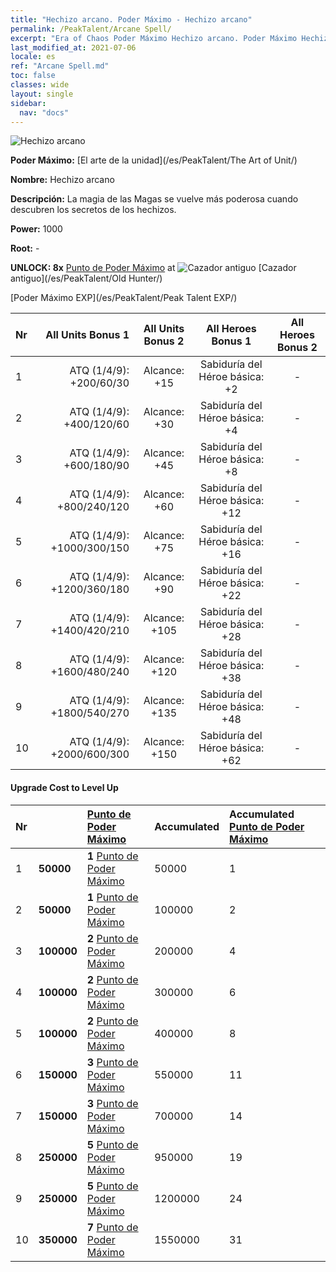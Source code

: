 ```yaml
---
title: "Hechizo arcano. Poder Máximo - Hechizo arcano"
permalink: /PeakTalent/Arcane Spell/
excerpt: "Era of Chaos Poder Máximo Hechizo arcano. Poder Máximo Hechizo arcano. Hechizo arcano"
last_modified_at: 2021-07-06
locale: es
ref: "Arcane Spell.md"
toc: false
classes: wide
layout: single
sidebar:
  nav: "docs"
---
```


  ![Hechizo arcano](/images/pt/talent_2011.png)

  **Poder Máximo:** [El arte de la unidad](/es/PeakTalent/The Art of Unit/)

  **Nombre:** Hechizo arcano

  **Descripción:** La magia de las Magas se vuelve más poderosa cuando descubren los secretos de los hechizos.

  **Power:** 1000

  **Root:** -

  **UNLOCK: 8x** [Punto de Poder Máximo](/ItemsES/con_934/) at ![Cazador antiguo](/images/pt/talent_2010.png) [Cazador antiguo](/es/PeakTalent/Old Hunter/)

  [Poder Máximo EXP](/es/PeakTalent/Peak Talent EXP/)

  | Nr | All Units Bonus 1 | All Units Bonus 2 | All Heroes Bonus 1 | All Heroes Bonus 2 |
  |:---|--------------:|:-------------:|:-------------:|:-------------:|
  | 1 | ATQ (1/4/9): +200/60/30 | Alcance: +15 | Sabiduría del Héroe básica: +2 | - |
  | 2 | ATQ (1/4/9): +400/120/60 | Alcance: +30 | Sabiduría del Héroe básica: +4 | - |
  | 3 | ATQ (1/4/9): +600/180/90 | Alcance: +45 | Sabiduría del Héroe básica: +8 | - |
  | 4 | ATQ (1/4/9): +800/240/120 | Alcance: +60 | Sabiduría del Héroe básica: +12 | - |
  | 5 | ATQ (1/4/9): +1000/300/150 | Alcance: +75 | Sabiduría del Héroe básica: +16 | - |
  | 6 | ATQ (1/4/9): +1200/360/180 | Alcance: +90 | Sabiduría del Héroe básica: +22 | - |
  | 7 | ATQ (1/4/9): +1400/420/210 | Alcance: +105 | Sabiduría del Héroe básica: +28 | - |
  | 8 | ATQ (1/4/9): +1600/480/240 | Alcance: +120 | Sabiduría del Héroe básica: +38 | - |
  | 9 | ATQ (1/4/9): +1800/540/270 | Alcance: +135 | Sabiduría del Héroe básica: +48 | - |
  | 10 | ATQ (1/4/9): +2000/600/300 | Alcance: +150 | Sabiduría del Héroe básica: +62 | - |


#### Upgrade Cost to Level Up

  | Nr | <i class="fas fa-coins"/> | [Punto de Poder Máximo](/ItemsES/con_934/) | Accumulated <i class="fas fa-coins"/> | Accumulated [Punto de Poder Máximo](/ItemsES/con_934/) |
  |:---|:--------------|:-------------|:-------------|:-------------|
  | 1 | **50000** | **1** [Punto de Poder Máximo](/ItemsES/con_934/) | 50000 | 1 |
  | 2 | **50000** | **1** [Punto de Poder Máximo](/ItemsES/con_934/) | 100000 | 2 |
  | 3 | **100000** | **2** [Punto de Poder Máximo](/ItemsES/con_934/) | 200000 | 4 |
  | 4 | **100000** | **2** [Punto de Poder Máximo](/ItemsES/con_934/) | 300000 | 6 |
  | 5 | **100000** | **2** [Punto de Poder Máximo](/ItemsES/con_934/) | 400000 | 8 |
  | 6 | **150000** | **3** [Punto de Poder Máximo](/ItemsES/con_934/) | 550000 | 11 |
  | 7 | **150000** | **3** [Punto de Poder Máximo](/ItemsES/con_934/) | 700000 | 14 |
  | 8 | **250000** | **5** [Punto de Poder Máximo](/ItemsES/con_934/) | 950000 | 19 |
  | 9 | **250000** | **5** [Punto de Poder Máximo](/ItemsES/con_934/) | 1200000 | 24 |
  | 10 | **350000** | **7** [Punto de Poder Máximo](/ItemsES/con_934/) | 1550000 | 31 |

